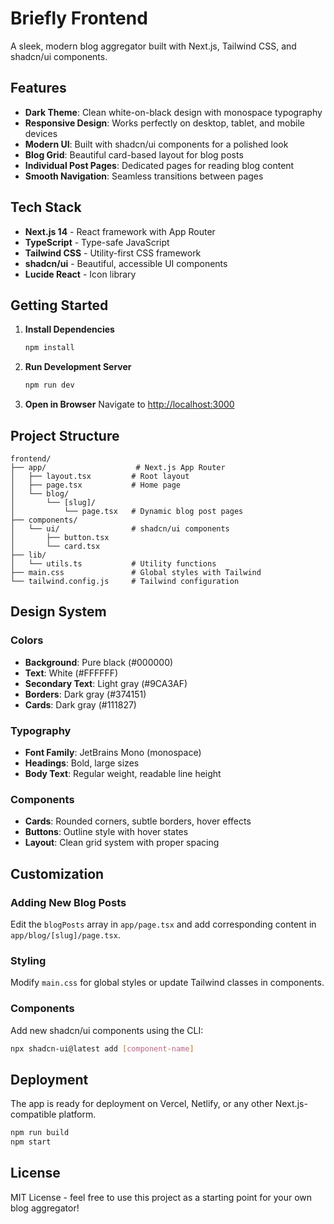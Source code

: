 # Briefly Frontend

A sleek, modern blog aggregator built with Next.js, Tailwind CSS, and shadcn/ui components.

## Features

- **Dark Theme**: Clean white-on-black design with monospace typography
- **Responsive Design**: Works perfectly on desktop, tablet, and mobile devices
- **Modern UI**: Built with shadcn/ui components for a polished look
- **Blog Grid**: Beautiful card-based layout for blog posts
- **Individual Post Pages**: Dedicated pages for reading blog content
- **Smooth Navigation**: Seamless transitions between pages

## Tech Stack

- **Next.js 14** - React framework with App Router
- **TypeScript** - Type-safe JavaScript
- **Tailwind CSS** - Utility-first CSS framework
- **shadcn/ui** - Beautiful, accessible UI components
- **Lucide React** - Icon library

## Getting Started

1. **Install Dependencies**
   ```bash
   npm install
   ```

2. **Run Development Server**
   ```bash
   npm run dev
   ```

3. **Open in Browser**
   Navigate to [http://localhost:3000](http://localhost:3000)

## Project Structure

```
frontend/
├── app/                    # Next.js App Router
│   ├── layout.tsx         # Root layout
│   ├── page.tsx           # Home page
│   └── blog/
│       └── [slug]/
│           └── page.tsx   # Dynamic blog post pages
├── components/
│   └── ui/                # shadcn/ui components
│       ├── button.tsx
│       └── card.tsx
├── lib/
│   └── utils.ts           # Utility functions
├── main.css               # Global styles with Tailwind
└── tailwind.config.js     # Tailwind configuration
```

## Design System

### Colors
- **Background**: Pure black (#000000)
- **Text**: White (#FFFFFF)
- **Secondary Text**: Light gray (#9CA3AF)
- **Borders**: Dark gray (#374151)
- **Cards**: Dark gray (#111827)

### Typography
- **Font Family**: JetBrains Mono (monospace)
- **Headings**: Bold, large sizes
- **Body Text**: Regular weight, readable line height

### Components
- **Cards**: Rounded corners, subtle borders, hover effects
- **Buttons**: Outline style with hover states
- **Layout**: Clean grid system with proper spacing

## Customization

### Adding New Blog Posts
Edit the `blogPosts` array in `app/page.tsx` and add corresponding content in `app/blog/[slug]/page.tsx`.

### Styling
Modify `main.css` for global styles or update Tailwind classes in components.

### Components
Add new shadcn/ui components using the CLI:
```bash
npx shadcn-ui@latest add [component-name]
```

## Deployment

The app is ready for deployment on Vercel, Netlify, or any other Next.js-compatible platform.

```bash
npm run build
npm start
```

## License

MIT License - feel free to use this project as a starting point for your own blog aggregator!
